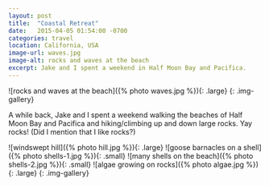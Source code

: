```yaml
---
layout: post
title:  "Coastal Retreat"
date:   2015-04-05 01:54:00 -0700
categories: travel
location: California, USA
image-url: waves.jpg
image-alt: rocks and waves at the beach
excerpt: Jake and I spent a weekend in Half Moon Bay and Pacifica.
---
```

![rocks and waves at the beach]({% photo waves.jpg %}){: .large}
{: .img-gallery}

A while back, Jake and I spent a weekend walking the beaches of Half Moon Bay and Pacifica and hiking/climbing up and down large rocks. Yay rocks! (Did I mention that I like rocks?)

![windswept hill]({% photo hill.jpg %}){: .large}
![goose barnacles on a shell]({% photo shells-1.jpg %}){: .small}
![many shells on the beach]({% photo shells-2.jpg %}){: .small}
![algae growing on rocks]({% photo algae.jpg %}){: .large}
{: .img-gallery}
